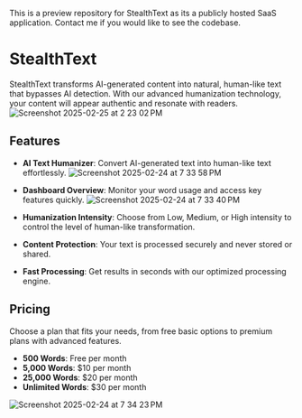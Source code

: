 This is a preview repository for StealthText as its a publicly hosted SaaS application. Contact me if you would like to see the codebase.

# StealthText
StealthText transforms AI-generated content into natural, human-like text that bypasses AI detection. With our advanced humanization technology, your content will appear authentic and resonate with readers.
![Screenshot 2025-02-25 at 2 23 02 PM](https://github.com/user-attachments/assets/682dff20-9e0c-4196-92b9-0729ec77e2c3)
## Features

- **AI Text Humanizer**: Convert AI-generated text into human-like text effortlessly.
  ![Screenshot 2025-02-24 at 7 33 58 PM](https://github.com/user-attachments/assets/572465ee-6c43-4fe2-a4f0-4250e5720268)

  
- **Dashboard Overview**: Monitor your word usage and access key features quickly.
  ![Screenshot 2025-02-24 at 7 33 40 PM](https://github.com/user-attachments/assets/0f03a082-20d7-42da-b3af-5e445230a78d)


- **Humanization Intensity**: Choose from Low, Medium, or High intensity to control the level of human-like transformation.

- **Content Protection**: Your text is processed securely and never stored or shared.

- **Fast Processing**: Get results in seconds with our optimized processing engine.


## Pricing

Choose a plan that fits your needs, from free basic options to premium plans with advanced features.

- **500 Words**: Free per month
- **5,000 Words**: $10 per month
- **25,000 Words**: $20 per month
- **Unlimited Words**: $30 per month

![Screenshot 2025-02-24 at 7 34 23 PM](https://github.com/user-attachments/assets/22f86915-53ae-4a49-b2cb-9caf65e33c05)

